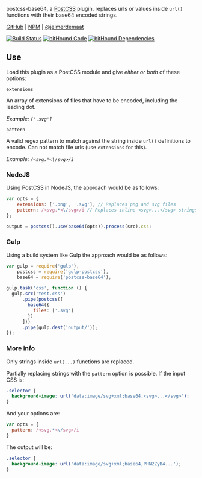 postcss-base64, a [PostCSS](https://github.com/postcss/postcss/) plugin, replaces urls or values inside `url()` functions with their base64 encoded strings.

[GitHub](https://github.com/jelmerdemaat/postcss-base64) | [NPM](https://www.npmjs.com/package/postcss-base64) | [@jelmerdemaat](https://twitter.com/jelmerdemaat)

[![Build Status](https://travis-ci.org/jelmerdemaat/postcss-base64.svg?branch=master)](https://travis-ci.org/jelmerdemaat/postcss-base64)
[![bitHound Code](https://www.bithound.io/github/jelmerdemaat/postcss-base64/badges/code.svg)](https://www.bithound.io/github/jelmerdemaat/postcss-base64)
[![bitHound Dependencies](https://www.bithound.io/github/jelmerdemaat/postcss-base64/badges/dependencies.svg)](https://www.bithound.io/github/jelmerdemaat/postcss-base64/master/dependencies/npm)

## Use

Load this plugin as a PostCSS module and give _either or both_ of these options:

`extensions`

An array of extensions of files that have to be encoded, including the leading dot.

_Example: `['.svg']`_

`pattern`

A valid regex pattern to match against the string inside `url()` definitions to encode. Can not match file urls (use `extensions` for this).

_Example: `/<svg.*<\/svg>/i`_



### NodeJS
Using PostCSS in NodeJS, the approach would be as follows:
```js
var opts = {
    extensions: ['.png', '.svg'], // Replaces png and svg files
    pattern: /<svg.*<\/svg>/i // Replaces inline <svg>...</svg> strings
};

output = postcss().use(base64(opts)).process(src).css;
```

### Gulp
Using a build system like Gulp the approach would be as follows:
```js
var gulp = require('gulp'),
    postcss = require('gulp-postcss'),
    base64 = require('postcss-base64');

gulp.task('css', function () {
  gulp.src('test.css')
      .pipe(postcss([
        base64({
          files: ['.svg']
        })
      ]))
      .pipe(gulp.dest('output/'));
});
```

### More info
Only strings inside `url(...)` functions are replaced.

Partially replacing strings with the `pattern` option is possible. If the input CSS is:

```css
.selector {
  background-image: url('data:image/svg+xml;base64,<svg>...</svg>');
}
```
And your options are:
```js
var opts = {
  pattern: /<svg.*<\/svg>/i
}
```
The output will be:
```css
.selector {
  background-image: url('data:image/svg+xml;base64,PHN2ZyB4...');
}
```
